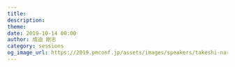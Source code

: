 ```yaml
---
title: 
description: 
theme: 
date: 2019-10-14 00:00
author: 成迫 剛志
category: sessions
og_image_url: https://2019.pmconf.jp/assets/images/speakers/takeshi-narisako.png
---
```


